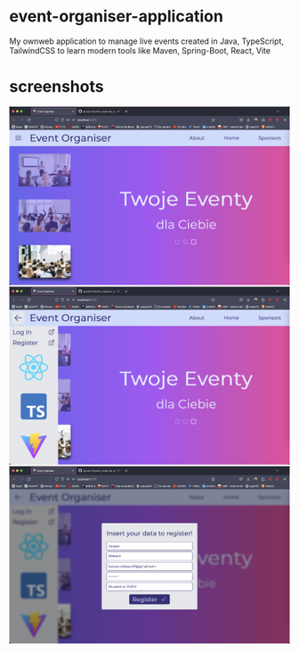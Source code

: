 # event-organiser-application
My ownweb application to manage live events
created in Java, TypeScript, TailwindCSS 
to learn modern tools like Maven, Spring-Boot, React, Vite

# screenshots
![Screenshot_1.png](Screenshot_1.png)![Screenshot_2.png](Screenshot_2.png)![Screenshot_3.png](Screenshot_3.png)